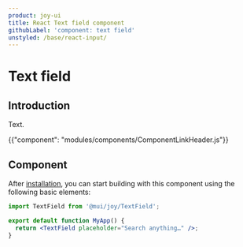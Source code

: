 ```yaml
---
product: joy-ui
title: React Text field component
githubLabel: 'component: text field'
unstyled: /base/react-input/
---
```


# Text field

## Introduction

Text.

<!-- {{"demo": "ButtonUsage.js", "hideToolbar": true}} -->

{{"component": "modules/components/ComponentLinkHeader.js"}}

## Component

After [installation](/joy-ui/getting-started/installation/), you can start building with this component using the following basic elements:

```jsx
import TextField from '@mui/joy/TextField';

export default function MyApp() {
  return <TextField placeholder="Search anything…" />;
}
```
